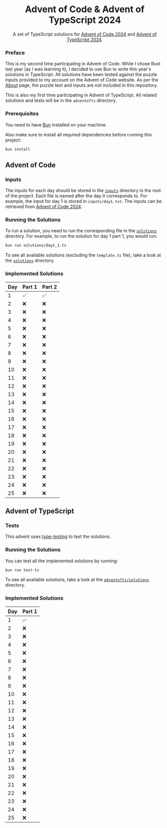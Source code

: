 <div align="center">
  <h1>Advent of Code & Advent of TypeScript 2024</h1>
  <p>A set of TypeScript solutions for <a href="https://adventofcode.com/2024" rel="nofollow">Advent of Code 2024</a> and <a href="https://www.adventofts.com/events/2024" rel="nofollow">Advent of TypeScript 2024</a>.</p>
</div>

### Preface

This is my second time participating in Advent of Code. While I chose Rust last year (as I was learning it), I decided to use Bun to write this year's solutions in TypeScript. All solutions have been tested against the puzzle inputs provided to my account on the Advent of Code website. As per the [About](https://adventofcode.com/2024/about) page, the puzzle text and inputs are not included in this repository.

This is also my first time participating in Advent of TypeScript. All related solutions and tests will be in the `adventofts` directory.

### Prerequisites

You need to have [Bun](https://bun.sh) installed on your machine.

Also make sure to install all required dependencies before running this project:

```bash
bun install
```

## Advent of Code

### Inputs

The inputs for each day should be stored in the [`inputs`](inputs) directory in the root of the project. Each file is named after the day it corresponds to. For example, the input for day 1 is stored in `inputs/day1.txt`. The inputs can be retrieved from [Advent of Code 2024](https://adventofcode.com/2024).

### Running the Solutions

To run a solution, you need to run the corresponding file in the [`solutions`](solutions) directory. For example, to run the solution for day 1 part 1, you would run:

```bash
bun run solutions/day1_1.ts
```

To see all available solutions (excluding the `template.ts` file), take a look at the [`solutions`](solutions) directory.

### Implemented Solutions

| Day | Part 1 | Part 2 |
| --- | ------ | ------ |
| 1   | ✅     | ✅     |
| 2   | ❌     | ❌     |
| 3   | ❌     | ❌     |
| 4   | ❌     | ❌     |
| 5   | ❌     | ❌     |
| 6   | ❌     | ❌     |
| 7   | ❌     | ❌     |
| 8   | ❌     | ❌     |
| 9   | ❌     | ❌     |
| 10  | ❌     | ❌     |
| 11  | ❌     | ❌     |
| 12  | ❌     | ❌     |
| 13  | ❌     | ❌     |
| 14  | ❌     | ❌     |
| 15  | ❌     | ❌     |
| 16  | ❌     | ❌     |
| 17  | ❌     | ❌     |
| 18  | ❌     | ❌     |
| 19  | ❌     | ❌     |
| 20  | ❌     | ❌     |
| 21  | ❌     | ❌     |
| 22  | ❌     | ❌     |
| 23  | ❌     | ❌     |
| 24  | ❌     | ❌     |
| 25  | ❌     | ❌     |

## Advent of TypeScript

### Tests

This advent uses [type-testing](https://github.com/MichiganTypeScript/type-testing) to test the solutions.

### Running the Solutions

You can test all the implemented solutions by running:

```bash
bun run test-ts
```

To see all available solutions, take a look at the [`adventofts/solutions`](adventofts/solutions) directory.

### Implemented Solutions

| Day | Part 1 |
| --- | ------ |
| 1   | ✅     |
| 2   | ❌     |
| 3   | ❌     |
| 4   | ❌     |
| 5   | ❌     |
| 6   | ❌     |
| 7   | ❌     |
| 8   | ❌     |
| 9   | ❌     |
| 10  | ❌     |
| 11  | ❌     |
| 12  | ❌     |
| 13  | ❌     |
| 14  | ❌     |
| 15  | ❌     |
| 16  | ❌     |
| 17  | ❌     |
| 18  | ❌     |
| 19  | ❌     |
| 20  | ❌     |
| 21  | ❌     |
| 22  | ❌     |
| 23  | ❌     |
| 24  | ❌     |
| 25  | ❌     |
